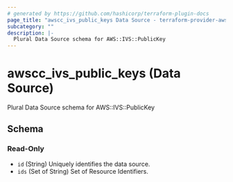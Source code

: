 ```yaml
---
# generated by https://github.com/hashicorp/terraform-plugin-docs
page_title: "awscc_ivs_public_keys Data Source - terraform-provider-awscc"
subcategory: ""
description: |-
  Plural Data Source schema for AWS::IVS::PublicKey
---
```


# awscc_ivs_public_keys (Data Source)

Plural Data Source schema for AWS::IVS::PublicKey



<!-- schema generated by tfplugindocs -->
## Schema

### Read-Only

- `id` (String) Uniquely identifies the data source.
- `ids` (Set of String) Set of Resource Identifiers.
